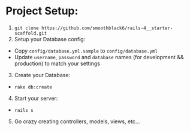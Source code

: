 # Project Setup:

1. `git clone https://github.com/smoothblack6/rails-4__starter-scaffold.git`
2. Setup your Database config:
  - Copy `config/database.yml.sample` to `config/database.yml`
  - Update `username`, `password` and `database` names (for development && production) to match your settings
3. Create your Database:
  - `rake db:create`
4. Start your server:
  - `rails s`
5. Go crazy creating controllers, models, views, etc...
